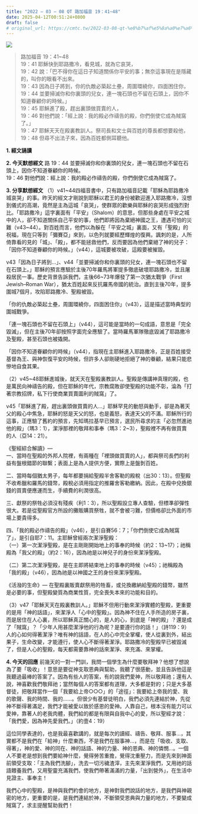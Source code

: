 ```yaml
---
title: "2022 – 03 – 08 QT 路加福音 19：41~48"
date: 2025-04-12T00:51:24+0800
draft: false
# original_url: https://cmtc.tw/2022-03-08-qt-%e8%b7%af%e5%8a%a0%e7%a6%8f%e9%9f%b3-19%ef%bc%9a4148
---
```


![](/images/qt.jpg)
> 路加福音 19：41\~48  
> 19：41 耶穌快到耶路撒冷，看見城，就為它哀哭，  
> 19：42 說：「巴不得你在這日子知道關係你平安的事；無奈這事現在是隱藏的，叫你的眼看不出來。  
> 19：43 因為日子將到，你的仇敵必築起土壘，周圍環繞你，四面困住你，  
> 19：44 並要掃滅你和你裏頭的兒女，連一塊石頭也不留在石頭上，因你不知道眷顧你的時候。」  
> 19：45 耶穌進了殿，趕出裏頭做買賣的人，  
> 19：46 對他們說：「經上說：我的殿必作禱告的殿，你們倒使它成為賊窩了。」  
> 19：47 耶穌天天在殿裏教訓人。祭司長和文士與百姓的尊長都想要殺他，  
> 19：48 但尋不出法子來，因為百姓都側耳聽他。

**1. 經文誦讀**

**2.  今天默想經文**
路 19：44 並要掃滅你和你裏頭的兒女，連一塊石頭也不留在石頭上，因你不知道眷顧你的時候。  
19：46 對他們說：經上說：我的殿必作禱告的殿，你們倒使它成為賊窩了。

**3. 分享默想經文**
（1）v41\~44四福音書中，只有路加福音記載「耶穌為耶路撒冷城哀哭」的事。昨天的經文才剛說到耶穌以君王的身份被歡迎進入耶路撒冷，沒想到儀式的高潮，竟然是主為這城「哀哭」，使群眾的歡樂與耶穌的哀哭形成強烈對比。「耶路撒冷」這字裏面有「平安」（Shalom）的意思，但那些身處在平安之城中的人，卻不知道關係自己平安的事，他們即將因為棄絕神國之王，遭遇可怕的災難（v43\~44）。對百姓而言，他們以為躲在「平安之城」裏面，又有「聖殿」的祝福，現在只等到「彌賽亞」來到，以色列就要經歷輝煌的復興。諷刺的是，人所倚靠看的見的「城」、「殿」，都不能拯救他們，反而要因為他們棄絕了神的兒子：「因你不知道眷顧你的時候。」（v44），這城要被攻破，這殿要被摧毀。

v43「因為日子將到…」、v44「並要掃滅你和你裏頭的兒女，連一塊石頭也不留在石頭上。」耶穌的預言應驗於主後70年羅馬將軍提多徹底破壞耶路撒冷，並且屠殺居民一事。歷史背景告訴我們，主後66\~73年爆發了第一次猶太戰爭（First Jewish–Roman War），猶太百姓起來反抗羅馬帝國的統治。直到主後70年，提多圍城7個月，攻陷耶路撒冷、聖殿被毀。

「你的仇敵必築起土壘，周圍環繞你，四面困住你」（v43），這是描述當時典型的圍城戰爭。

「連一塊石頭也不留在石頭上」（v44），這可能是當時的一句成語，意思是「完全毀滅」，但在主後70年卻按照字面完全應驗了。當時羅馬軍隊徹底毀滅了耶路撒冷及聖殿，甚至石頭也被撬開。

「因你不知道眷顧你的時候」（v44），指現在主耶穌進入耶路撒冷，正是百姓接受基督為王、與神恢復平安的時候，但許多人卻剛硬地拒絕了神的眷顧，結果只能悲慘地自食其果。

（2）v45\~48耶穌進城後，就天天在聖殿裏教訓人。聖殿是傳講神真理的殿，也是萬民向神禱告的殿，但在耶穌的年代，宗教腐敗卻使聖殿的功能不彰，淪為「打著宗教招牌，私下行使商業買賣圖利的賊窩」了。

v45「耶穌進了殿，趕出裏頭做買賣的人…」耶穌罕見的動怒與動手，卻是為著天父的殿心中焦急，耶穌的怒是天父的怒，也是義怒，表達天父的不滿。耶穌所行的這事，正應驗了舊約的預言，先知瑪拉基早已預言，選民所尋求的主「必忽然進祂他的殿」（瑪3：1），潔淨那裡的敬拜和事奉（瑪3：2\~3），聖殿裡不再有做買賣的人（亞14：21）。

《聖經綜合解讀》—  
一、當時在聖殿的外邦人院裡，有兩種在「裡頭做買賣的人」，都與祭司長們的利益有盤根錯節的聯繫；表面上是為人提供方便，實際上是盤剝百姓。

二、當時每個猶太男子，每年都要捐給聖殿半舍客勒的殿稅（出30：13）。但聖殿不收希臘和羅馬的錢幣，殿稅必須用指定的推羅舍客勒繳納。因此，在殿中兌換銀錢的買賣便應運而生，手續費的利潤很高。

三、獻祭的祭牲必須沒有殘疾（利1：3），所以聖殿設立專人查驗，但標準卻彈性很大。若是從聖殿官方所設的攤販購買祭牲，就不會被刁難，但價格卻比外面的市場上要貴得多。

四、「我的殿必作禱告的殿」（v46），是引自賽56：7；「你們倒使它成為賊窩了」，是引自耶7：11。主耶穌曾經兩次潔淨聖殿：  
（一）第一次潔淨聖殿，是在主剛剛開始地上的事奉的時候（約2：13\~17）；祂稱殿為「我父的殿」（約2：16），因為祂是以神兒子的身份來潔淨聖殿。

（二）第二次潔淨聖殿，是在主即將結束地上的事奉的時候（v45）；祂稱殿為「我的殿」（v46），因為祂是以神國之王的身份來潔淨聖殿。

《活潑的生命》— 在聖殿裏販賣獻祭用的牲畜，或兑換繳納給聖殿的錢幣，雖然是必要的事，但聖殿變質為商業性質，完全喪失本來的功能和目的。

（3）v47「耶穌天天在殿裏教訓人。」耶穌不但用行動來潔淨實體的聖殿，更重要的是用「神的話語」，來潔淨人「心中的聖殿」。因為神不住在人手所造的房子裏，而是居住在人心裏，所以耶穌真正關心的，是人的心，到底是「神的殿」？還是成了「賊窩」？「少年人用甚麼潔淨他的行為呢？是要遵行你的話！」（詩119：9）人的心如何得著潔淨？唯有神的話語，在人的心中完全掌權，使人從裏到外，結出果子，生命改變，才能遵行，使人心不斷得著潔淨。耶路撒冷的聖殿早已被毀滅了，但是人心的聖殿，每天都需要靠神的話來潔淨、來充滿、來掌權。

**4. 今天的回應**
前幾天的一對一門訓，我問一個學生為什麼要敬拜神？他想了想說為了要「吸收」！意思是要從神支取恩典與幫助，我聽了很感動，並且告訴他這是我聽過最棒的答案了。因為有些人的答案，有的說我們愛神，所以敬拜祂；還有人說，神喜歡我們敬拜祂；當然每個人的答案都有道理，大多都是對的；只是大多基督徒，把敬拜當作一個「我要給上帝○○○」的「途徑」：我要給上帝我的愛、我的歌聲、我的時間、我的……。但很少有基督徒明白，我們必須先連結於神，先從神不斷得著滿足，我們才能被愛以致於感恩的愛神。人靠自己，根本沒有能力可以愛神，靠著人的老我肉體，我們給的都是有限與自我中心的愛，所以聖經才說：「我們愛，因為神先愛我們。」（約壹4：19）

這位同學表達的，也是我最喜歡講的，就是每次的讀經、禱告、敬拜、服事…，其實都不是我們在「給神」什麼東西，不是我們在服事神…，而是在「吸收、支取、得著」，神的愛、神的同在、神的話語、神的力量、神的恩典、神的憐憫…。一個人不要老是想到我們要給神什麼，覺得勞苦重擔，覺得沈重壓力，而是先來到神面前領受支取：「主為我們洗腳」，洗去一切污穢渣滓，主先來潔淨我們，又用祂的話語餵養我們，又用聖靈充滿我們，使我們帶著滿滿的力量，「出到營外」，在生活中見證主、事奉主！

我們心中的聖殿，是神與我們約會的地方，是神對我們說話的地方，是我們與神親密的地方，更重要的是，是我們連結於神，不斷領受恩典與力量的地方，不要變成賊窩了，求主提醒幫助我們！
